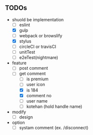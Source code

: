 ## TODOs

- shuold be implementation
  - [ ] eslint
  - [x] gulp
  - [ ] webpack or browslify
  - [x] stylus
  - [ ] circleCI or travisCI
  - [ ] unitTest
  - [ ] e2eTest(nightmare)

- feature
  - [ ] post comment
  - [ ] get comment
    - [ ] is premium
    - [ ] user icon
    - [x] is 184
    - [x] comment no
    - [ ] user name
    - [ ] kotehan (hold handle name)

- modify
  - [ ] design

- option
  - [ ] systam comment (ex. /disconnect)
